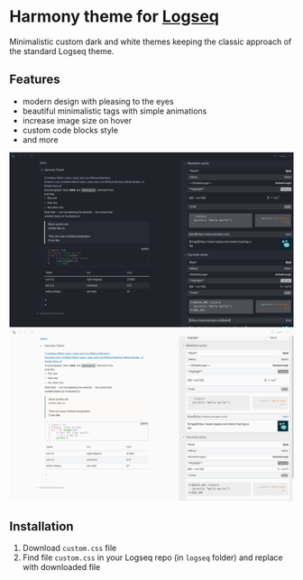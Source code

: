 # Harmony theme for [Logseq](https://github.com/logseq/logseq)
Minimalistic custom dark and white themes keeping the classic approach of the standard Logseq theme.

## Features

- modern design with pleasing to the eyes
- beautiful minimalistic tags with simple animations 
- increase image size on hover
- custom code blocks style
- and more

![Dark Theme](harmony-demo-black.png)
![Dark Theme](harmony-demo-white.png)

## Installation

1. Download `custom.css` file
2. Find file `custom.css` in your Logseq repo (in `logseq` folder) and replace with downloaded file
